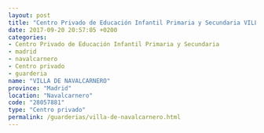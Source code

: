```yaml
---
layout: post
title: "Centro Privado de Educación Infantil Primaria y Secundaria VILLA DE NAVALCARNERO"
date: 2017-09-20 20:57:05 +0200
categories:
- Centro Privado de Educación Infantil Primaria y Secundaria
- madrid
- navalcarnero
- Centro privado
- guarderia
name: "VILLA DE NAVALCARNERO"
province: "Madrid"
location: "Navalcarnero"
code: "28057881"
type: "Centro privado"
permalink: /guarderias/villa-de-navalcarnero.html
---
```

